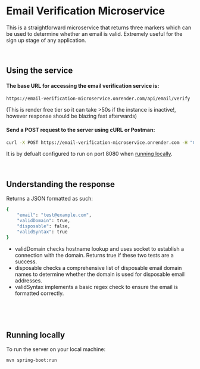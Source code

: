 # Email Verification Microservice  

This is a straightforward microservice that returns three markers which can be used to determine whether an email is valid. Extremely useful for the sign up stage of any application.

&nbsp;

## Using the service
#### The base URL for accessing the email verification service is:
```sh
https://email-verification-microservice.onrender.com/api/email/verify
```

(This is render free tier so it can take >50s if the instance is inactive!, however response should be blazing fast afterwards)

#### Send a POST request to the server using cURL or Postman:
```sh
curl -X POST https://email-verification-microservice.onrender.com -H "Content-Type: application/json" -d "{\"email\": \"test@example.com\"}"
```

It is by defualt configured to run on port 8080 when [running locally](#running-locally).
&nbsp;

&nbsp;

## Understanding the response
Returns a JSON formatted as such:
```sh
{
    "email": "test@example.com",
    "validDomain": true,
    "disposable": false,
    "validSyntax": true
}
```

- validDomain checks hostname lookup and uses socket to establish a connection with the domain. Returns true if these two tests are a success.
- disposable checks a comprehensive list of disposable email domain names to determine whether the domain is used for disposable email addresses.
- validSyntax implements a basic regex check to ensure the email is formatted correctly.

&nbsp;

&nbsp;

## Running locally
To run the server on your local machine:
```sh
mvn spring-boot:run
```
